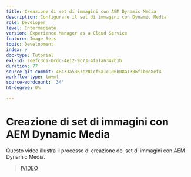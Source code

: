 ```yaml
---
title: Creazione di set di immagini con AEM Dynamic Media
description: Configurare il set di immagini con Dynamic Media
role: Developer
level: Intermediate
version: Experience Manager as a Cloud Service
feature: Image Sets
topic: Development
index: y
doc-type: Tutorial
exl-id: 2defc3ca-0cdc-4e12-9c73-4fa1a6347b1b
duration: 77
source-git-commit: 48433a5367c281cf5a1c106b08a1306f1b0e8ef4
workflow-type: tm+mt
source-wordcount: '34'
ht-degree: 0%

---
```


# Creazione di set di immagini con AEM Dynamic Media

Questo video illustra il processo di creazione dei set di immagini con AEM Dynamic Media.

>[!VIDEO](https://video.tv.adobe.com/v/3418211?quality=12&learn=on&captions=ita)
